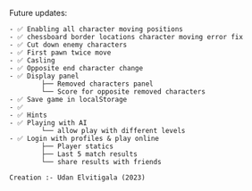 
Future updates:

    - ✅ Enabling all character moving positions
    - ✅ chessboard border locations character moving error fix
    - ✅ Cut down enemy characters
    - ✅ First pawn twice move
    - ✅ Casling
    - ✅ Opposite end character change
    - ✅ Display panel
            ├── Removed characters panel
            └── Score for opposite removed characters
    - ✅ Save game in localStorage
    - ✅ 
    - ✅ Hints
    - ✅ Playing with AI
            └── allow play with different levels
    - ✅ Login with profiles & play online
            ├── Player statics
            ├── Last 5 match results
            └── share results with friends

`Creation :- Udan Elvitigala (2023) `
